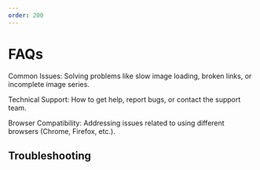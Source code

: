 ```yaml
---
order: 200
---
```


# FAQs
Common Issues: Solving problems like slow image loading, broken links, or incomplete image series.

Technical Support: How to get help, report bugs, or contact the support team.

Browser Compatibility: Addressing issues related to using different browsers (Chrome, Firefox, etc.).

## Troubleshooting